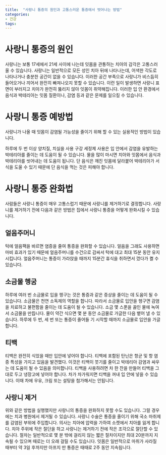```yaml
---
title:  "사랑니 통증의 원인과 고통스러운 통증에서 벗어나는 방법"
categories: 
- 건강
tags:
---
```

# 사랑니 통증의 원인
사랑니는 보통 17세에서 21세 사이에 나는데 잇몸을 관통하는 치아의 감각은 고통스러울 수 있습니다. 사랑니는 일반적으로 모든 성인 치아 뒤에 나타나는데, 어색한 각도로 나타나거나 충분한 공간이 없을 수 있습니다. 이러한 공간 부족으로 사랑니가 비스듬히 들어오거나 끼어서 완전히 빠져나오지 못할 수 있습니다. 이런 일이 발생하면 사랑니 표면이 부러지고 치아가 완전히 뚫리지 않아 잇몸이 취약해집니다. 이러한 입 안 환경에서 음식과 박테리아는 잇몸 질환이나, 감염 등과 같은 문제를 일으킬 수 있습니다.



# 사랑니 통증 예방법
사랑니가 나올 때 잇몸이 감염될 가능성을 줄이기 위해 할 수 있는 실용적인 방법이 있습니다.

하루에 두 번 이상 양치질, 치실을 사용 구강 세정제 사용은 입 안에서 감염을 유발하는 박테리아를 줄이는 데 도움이 될 수 있습니다.
물을 많이 마시면 치아와 잇몸에서 음식과 박테리아를 씻어내는 데 도움이 됩니다.
단 음식은 깨진 잇몸에 달라붙어 박테리아가 서식을 도울 수 있기 때문에 단 음식을 먹는 것은 피해야 합니다.


# 사랑니 통증 완화법
사람들은 사랑니 통증이 매우 고통스럽기 때문에 사랑니를 제거하기로 결정합니다. 사랑니를 제거하기 전에 다음과 같은 방법은 집에서 사랑니 통증을 어떻게 완화시킬 수 있습니다. 



## 얼음주머니
턱에 얼음팩을 바르면 염증을 줄여 통증을 완화할 수 있습니다. 얼음을 그래도 사용하면 마비 효과가 있기 때문에 얼음주머니를 수건으로 감싸서 턱에 대고 최대 15분 동안 유지시킵니다. 얼음주머니는 통증이 가라앉을 때까지 15분간 휴식을 취하면서 껐다가 켤 수 있습니다.



## 소금물 헹굼
하루에 여러 번 소금물로 입을 헹구는 것은 통증과 같은 증상을 줄이는 데 도움이 될 수 있습니다. 소금물은 천연 소독제의 역할을 합니다. 따라서 소금물로 입안을 헹구면 감염을 치료하고 불편함을 줄이는 데 도움이 될 수 있습니다. 소금 몇 스푼을 끓인 물에 녹여서 소금물을 만듭니다. 물이 약간 식으면 몇 분 동안 소금물로 가글한 다음 뱉어 낼 수 있습니다. 하루에 두 번, 세 번 또는 통증이 줄어들 기 시작할 때까지 소금물로 입안을 가글합니다.



## 티백
티백은 완전히 식었을 때만 입안에 넣어야 합니다. 티백에 포함된 탄닌은 항균 및 항 염증 특성을 가지고 있음을 발견했다. 이것은 티백이 붓기를 줄이고 박테리아 감염과 싸우는 데 도움이 될 수 있음을 의미합니다. 티백을 사용하려면 차 한 잔을 만들어 티백을 그대로 두고 냉장고에 넣어야 합니다. 차가 차가워지면 티백을 꺼내 입 안에 넣을 수 있습니다. 이때 차에 우유, 크림 또는 설탕을 첨가해서는 안됩니다.



## 사랑니 제거
위와 같은 방법을 실행했지만 사랑니의 통증을 완화하지 못할 수도 있습니다. 그럴 경우에는 치과 병원에서 제거될 수 있습니다. 사랑니 수술은 통증을 줄이기 위해 국소 마취제를 감염된 부위에 주입합니다. 의사는 치아에 압력을 가하여 소켓에서 치아를 잃게 합니다. 치아 주위에 작은 절단을 하고 사랑니는 제거하기 전에 작은 조각으로 절단할 수 있습니다. 절차는 일반적으로 몇 분 밖에 걸리지 않는 짧은 절차이지만 최대 20분까지 지속될 수 있으며 때로는 더 오래 걸릴 수도 있습니다. 잇몸은 일반적으로 마취가 사라질 때부터 약 3일 후까지만 아프지 만 통증은 때때로 2주 동안 지속됩니다.













	
	
	
	
	
